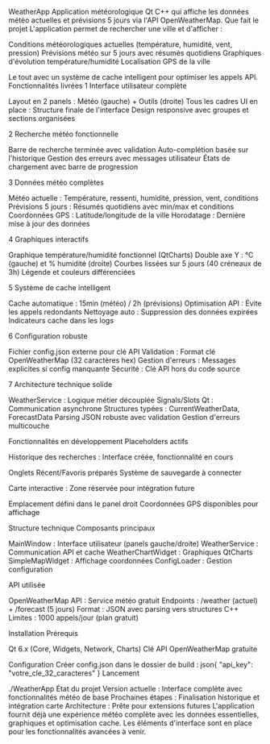 WeatherApp
Application météorologique Qt C++ qui affiche les données météo actuelles et prévisions 5 jours via l'API OpenWeatherMap.
Que fait le projet
L'application permet de rechercher une ville et d'afficher :

Conditions météorologiques actuelles (température, humidité, vent, pression)
Prévisions météo sur 5 jours avec résumés quotidiens
Graphiques d'évolution température/humidité
Localisation GPS de la ville

Le tout avec un système de cache intelligent pour optimiser les appels API.
Fonctionnalités livrées
1 Interface utilisateur complète

Layout en 2 panels : Météo (gauche) + Outils (droite)
Tous les cadres UI en place : Structure finale de l'interface
Design responsive avec groupes et sections organisées

2 Recherche météo fonctionnelle

Barre de recherche terminée avec validation
Auto-complétion basée sur l'historique
Gestion des erreurs avec messages utilisateur
États de chargement avec barre de progression

3 Données météo complètes

Météo actuelle : Température, ressenti, humidité, pression, vent, conditions
Prévisions 5 jours : Résumés quotidiens avec min/max et conditions
Coordonnées GPS : Latitude/longitude de la ville
Horodatage : Dernière mise à jour des données

4 Graphiques interactifs

Graphique température/humidité fonctionnel (QtCharts)
Double axe Y : °C (gauche) et % humidité (droite)
Courbes lissées sur 5 jours (40 créneaux de 3h)
Légende et couleurs différenciées

5 Système de cache intelligent

Cache automatique : 15min (météo) / 2h (prévisions)
Optimisation API : Évite les appels redondants
Nettoyage auto : Suppression des données expirées
Indicateurs cache dans les logs

6 Configuration robuste

Fichier config.json externe pour clé API
Validation : Format clé OpenWeatherMap (32 caractères hex)
Gestion d'erreurs : Messages explicites si config manquante
Sécurité : Clé API hors du code source

7 Architecture technique solide

WeatherService : Logique métier découplée
Signals/Slots Qt : Communication asynchrone
Structures typées : CurrentWeatherData, ForecastData
Parsing JSON robuste avec validation
Gestion d'erreurs multicouche

Fonctionnalités en développement
 Placeholders actifs

Historique des recherches : Interface créée, fonctionnalité en cours

Onglets Récent/Favoris préparés
Système de sauvegarde à connecter


Carte interactive : Zone réservée pour intégration future

Emplacement défini dans le panel droit
Coordonnées GPS disponibles pour affichage



Structure technique
Composants principaux

MainWindow : Interface utilisateur (panels gauche/droite)
WeatherService : Communication API et cache
WeatherChartWidget : Graphiques QtCharts
SimpleMapWidget : Affichage coordonnées
ConfigLoader : Gestion configuration

API utilisée

OpenWeatherMap API : Service météo gratuit
Endpoints : /weather (actuel) + /forecast (5 jours)
Format : JSON avec parsing vers structures C++
Limites : 1000 appels/jour (plan gratuit)

Installation
Prérequis

Qt 6.x (Core, Widgets, Network, Charts)
Clé API OpenWeatherMap gratuite

Configuration
Créer config.json dans le dossier de build :
json{
  "api_key": "votre_cle_32_caracteres"
}
Lancement

./WeatherApp
État du projet
Version actuelle : Interface complète avec fonctionnalités météo de base
Prochaines étapes : Finalisation historique et intégration carte
Architecture : Prête pour extensions futures
L'application fournit déjà une expérience météo complète avec les données essentielles, graphiques et optimisation cache. Les éléments d'interface sont en place pour les fonctionnalités avancées à venir.
